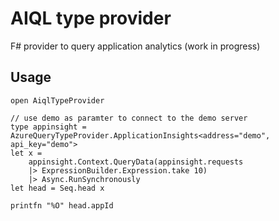 # AIQL type provider

F# provider to query application analytics (work in progress)

## Usage 

```F#
open AiqlTypeProvider

// use demo as paramter to connect to the demo server
type appinsight = AzureQueryTypeProvider.ApplicationInsights<address="demo", api_key="demo">
let x = 
    appinsight.Context.QueryData(appinsight.requests 
    |> ExpressionBuilder.Expression.take 10) 
    |> Async.RunSynchronously
let head = Seq.head x

printfn "%O" head.appId
```